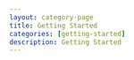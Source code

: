 ```yaml
---
layout: category-page
title: Getting Started
categories: [getting-started]
description: Getting Started
---
```

